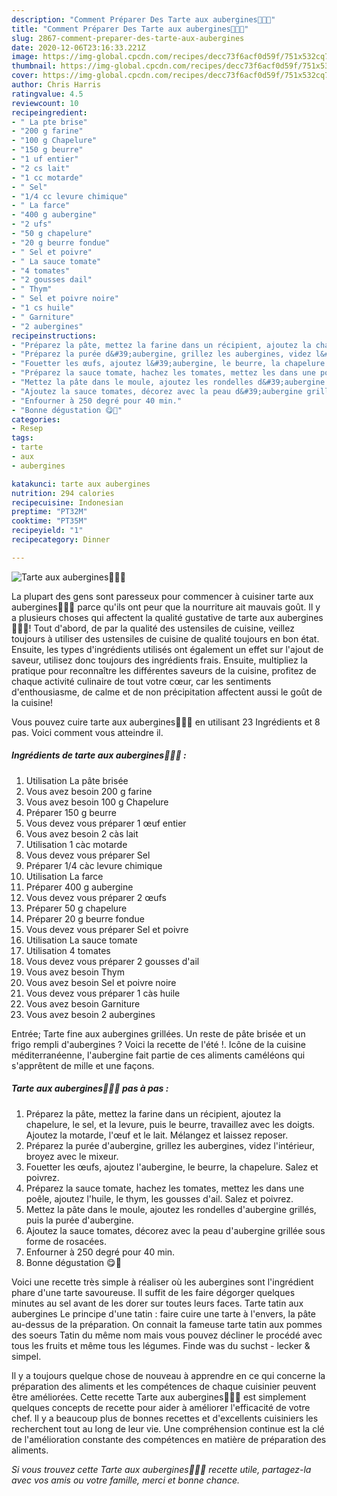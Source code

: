 ```yaml
---
description: "Comment Préparer Des Tarte aux aubergines🍆🍆🍅"
title: "Comment Préparer Des Tarte aux aubergines🍆🍆🍅"
slug: 2867-comment-preparer-des-tarte-aux-aubergines
date: 2020-12-06T23:16:33.221Z
image: https://img-global.cpcdn.com/recipes/decc73f6acf0d59f/751x532cq70/tarte-aux-aubergines🍆🍆🍅-photo-principale-de-la-recette.jpg
thumbnail: https://img-global.cpcdn.com/recipes/decc73f6acf0d59f/751x532cq70/tarte-aux-aubergines🍆🍆🍅-photo-principale-de-la-recette.jpg
cover: https://img-global.cpcdn.com/recipes/decc73f6acf0d59f/751x532cq70/tarte-aux-aubergines🍆🍆🍅-photo-principale-de-la-recette.jpg
author: Chris Harris
ratingvalue: 4.5
reviewcount: 10
recipeingredient:
- " La pte brise"
- "200 g farine"
- "100 g Chapelure"
- "150 g beurre"
- "1 uf entier"
- "2 cs lait"
- "1 cc motarde"
- " Sel"
- "1/4 cc levure chimique"
- " La farce"
- "400 g aubergine"
- "2 ufs"
- "50 g chapelure"
- "20 g beurre fondue"
- " Sel et poivre"
- " La sauce tomate"
- "4 tomates"
- "2 gousses dail"
- " Thym"
- " Sel et poivre noire"
- "1 cs huile"
- " Garniture"
- "2 aubergines"
recipeinstructions:
- "Préparez la pâte, mettez la farine dans un récipient, ajoutez la chapelure, le sel, et la levure, puis le beurre, travaillez avec les doigts. Ajoutez la motarde, l&#39;œuf et le lait. Mélangez et laissez reposer."
- "Préparez la purée d&#39;aubergine, grillez les aubergines, videz l&#39;intérieur, broyez avec le mixeur."
- "Fouetter les œufs, ajoutez l&#39;aubergine, le beurre, la chapelure. Salez et poivrez."
- "Préparez la sauce tomate, hachez les tomates, mettez les dans une poêle, ajoutez l&#39;huile, le thym, les gousses d&#39;ail. Salez et poivrez."
- "Mettez la pâte dans le moule, ajoutez les rondelles d&#39;aubergine grillés, puis la purée d&#39;aubergine."
- "Ajoutez la sauce tomates, décorez avec la peau d&#39;aubergine grillée sous forme de rosacées."
- "Enfourner à 250 degré pour 40 min."
- "Bonne dégustation 😋🍆"
categories:
- Resep
tags:
- tarte
- aux
- aubergines

katakunci: tarte aux aubergines 
nutrition: 294 calories
recipecuisine: Indonesian
preptime: "PT32M"
cooktime: "PT35M"
recipeyield: "1"
recipecategory: Dinner

---
```



![Tarte aux aubergines🍆🍆🍅](https://img-global.cpcdn.com/recipes/decc73f6acf0d59f/751x532cq70/tarte-aux-aubergines🍆🍆🍅-photo-principale-de-la-recette.jpg)

La plupart des gens sont paresseux pour commencer à cuisiner tarte aux aubergines🍆🍆🍅 parce qu'ils ont peur que la nourriture ait mauvais goût. Il y a plusieurs choses qui affectent la qualité gustative de tarte aux aubergines🍆🍆🍅! Tout d'abord, de par la qualité des ustensiles de cuisine, veillez toujours à utiliser des ustensiles de cuisine de qualité toujours en bon état. Ensuite, les types d'ingrédients utilisés ont également un effet sur l'ajout de saveur, utilisez donc toujours des ingrédients frais. Ensuite, multipliez la pratique pour reconnaître les différentes saveurs de la cuisine, profitez de chaque activité culinaire de tout votre cœur, car les sentiments d'enthousiasme, de calme et de non précipitation affectent aussi le goût de la cuisine!

<!--inarticleads1-->

Vous pouvez cuire tarte aux aubergines🍆🍆🍅 en utilisant 23 Ingrédients et 8 pas. Voici comment vous atteindre il.

##### Ingrédients de tarte aux aubergines🍆🍆🍅 :

1. Utilisation  La pâte brisée
1. Vous avez besoin 200 g farine
1. Vous avez besoin 100 g Chapelure
1. Préparer 150 g beurre
1. Vous devez vous préparer 1 œuf entier
1. Vous avez besoin 2 càs lait
1. Utilisation 1 càc motarde
1. Vous devez vous préparer  Sel
1. Préparer 1/4 càc levure chimique
1. Utilisation  La farce
1. Préparer 400 g aubergine
1. Vous devez vous préparer 2 œufs
1. Préparer 50 g chapelure
1. Préparer 20 g beurre fondue
1. Vous devez vous préparer  Sel et poivre
1. Utilisation  La sauce tomate
1. Utilisation 4 tomates
1. Vous devez vous préparer 2 gousses d&#39;ail
1. Vous avez besoin  Thym
1. Vous avez besoin  Sel et poivre noire
1. Vous devez vous préparer 1 càs huile
1. Vous avez besoin  Garniture
1. Vous avez besoin 2 aubergines


Entrée; Tarte fine aux aubergines grillées. Un reste de pâte brisée et un frigo rempli d&#39;aubergines ? Voici la recette de l&#39;été !. Icône de la cuisine méditerranéenne, l&#39;aubergine fait partie de ces aliments caméléons qui s&#39;apprêtent de mille et une façons. 

<!--inarticleads2-->

##### Tarte aux aubergines🍆🍆🍅 pas à pas :

1. Préparez la pâte, mettez la farine dans un récipient, ajoutez la chapelure, le sel, et la levure, puis le beurre, travaillez avec les doigts. Ajoutez la motarde, l&#39;œuf et le lait. Mélangez et laissez reposer.
1. Préparez la purée d&#39;aubergine, grillez les aubergines, videz l&#39;intérieur, broyez avec le mixeur.
1. Fouetter les œufs, ajoutez l&#39;aubergine, le beurre, la chapelure. Salez et poivrez.
1. Préparez la sauce tomate, hachez les tomates, mettez les dans une poêle, ajoutez l&#39;huile, le thym, les gousses d&#39;ail. Salez et poivrez.
1. Mettez la pâte dans le moule, ajoutez les rondelles d&#39;aubergine grillés, puis la purée d&#39;aubergine.
1. Ajoutez la sauce tomates, décorez avec la peau d&#39;aubergine grillée sous forme de rosacées.
1. Enfourner à 250 degré pour 40 min.
1. Bonne dégustation 😋🍆


Voici une recette très simple à réaliser où les aubergines sont l&#39;ingrédient phare d&#39;une tarte savoureuse. Il suffit de les faire dégorger quelques minutes au sel avant de les dorer sur toutes leurs faces. Tarte tatin aux aubergines Le principe d&#39;une tatin : faire cuire une tarte à l&#39;envers, la pâte au-dessus de la préparation. On connait la fameuse tarte tatin aux pommes des soeurs Tatin du même nom mais vous pouvez décliner le procédé avec tous les fruits et même tous les légumes. Finde was du suchst - lecker &amp; simpel. 

<!--inarticleads1-->

<p>
Il y a toujours quelque chose de nouveau à apprendre en ce qui concerne la préparation des aliments et les compétences de chaque cuisinier peuvent être améliorées. Cette recette Tarte aux aubergines🍆🍆🍅 est simplement quelques concepts de recette pour aider à améliorer l'efficacité de votre chef. Il y a beaucoup plus de bonnes recettes et d'excellents cuisiniers les recherchent tout au long de leur vie. Une compréhension continue est la clé de l'amélioration constante des compétences en matière de préparation des aliments.
</p>

<p>
<i>Si vous trouvez cette Tarte aux aubergines🍆🍆🍅 recette utile, partagez-la avec vos amis ou votre famille, merci et bonne chance.</i>
</p>
